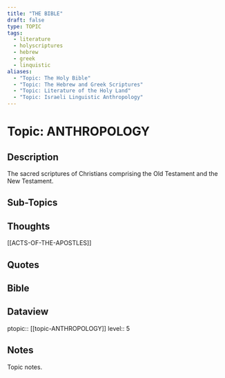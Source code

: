 ```yaml
---
title: "THE BIBLE"
draft: false
type: TOPIC
tags:
  - literature
  - holyscriptures
  - hebrew
  - greek
  - linquistic
aliases:
  - "Topic: The Holy Bible"
  - "Topic: The Hebrew and Greek Scriptures"
  - "Topic: Literature of the Holy Land"
  - "Topic: Israeli Linguistic Anthropology"
---
```

# Topic: ANTHROPOLOGY

## Description
The sacred scriptures of Christians comprising the Old Testament and the New Testament.

## Sub-Topics


## Thoughts
[[ACTS-OF-THE-APOSTLES]]

## Quotes

## Bible

## Dataview
ptopic:: [[topic-ANTHROPOLOGY]]
level:: 5


## Notes
Topic notes.

